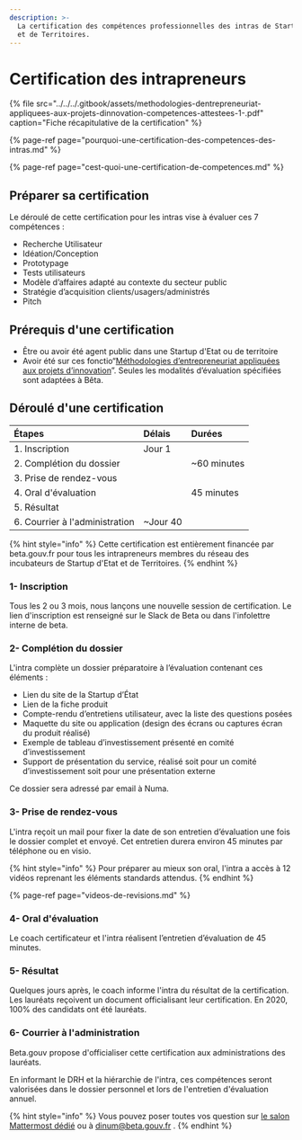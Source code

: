 ```yaml
---
description: >-
  La certification des compétences professionnelles des intras de Startup d'Etat
  et de Territoires.
---
```


# Certification des intrapreneurs

{% file src="../../../.gitbook/assets/methodologies-dentrepreneuriat-appliquees-aux-projets-dinnovation-competences-attestees-1-.pdf" caption="Fiche récapitulative de la certification" %}

{% page-ref page="pourquoi-une-certification-des-competences-des-intras.md" %}

{% page-ref page="cest-quoi-une-certification-de-competences.md" %}

## Préparer sa certification

Le déroulé de cette certification pour les intras vise à évaluer ces 7 compétences :

* Recherche Utilisateur
* Idéation/Conception
* Prototypage
* Tests utilisateurs
* Modèle d’affaires adapté au contexte du secteur public
* Stratégie d’acquisition clients/usagers/administrés
*  Pitch

## Prérequis d'une certification

* Être ou avoir été agent public dans une Startup d'Etat ou de territoire
* Avoir été sur ces fonctio“[Méthodologies d’entrepreneuriat appliquées aux projets d’innovation](https://slack-redir.net/link?url=https%3A%2F%2Fcertificationprofessionnelle.fr%2Frecherche%2Frs%2F3536&v=3)”.  Seules les modalités d’évaluation spécifiées sont adaptées à Bêta.

## Déroulé d'une certification

| Étapes | Délais | Durées |
| :--- | :--- | :--- |
|  1. Inscription | Jour 1 |  |
| 2. Complétion du dossier |  | ~60 minutes |
| 3. Prise de rendez-vous |  |  |
| 4. Oral d'évaluation |  | 45 minutes |
| 5. Résultat |  |  |
| 6. Courrier à l'administration | ~Jour 40 |  |

{% hint style="info" %}
Cette certification est entièrement financée par beta.gouv.fr pour tous les intrapreneurs membres du réseau des incubateurs de Startup d'Etat et de Territoires.
{% endhint %}

### 1- Inscription

Tous les 2 ou 3 mois, nous lançons une nouvelle session de certification. Le lien d'inscription est renseigné sur le Slack de Beta ou dans l'infolettre interne de beta.

### 2- Complétion du dossier

L'intra complète un dossier préparatoire à l’évaluation contenant ces éléments :

* Lien du site de la Startup d’État
* Lien de la fiche produit
* Compte-rendu d’entretiens utilisateur, avec la liste des questions posées
* Maquette du  site ou application \(design des écrans ou captures écran du produit réalisé\)
* Exemple de tableau d’investissement présenté en comité d’investissement
* Support de présentation du service, réalisé soit pour un comité d’investissement soit pour une présentation externe

Ce dossier sera adressé par email à Numa.

### 3- Prise de rendez-vous

L'intra reçoit un mail pour fixer la date de son entretien d’évaluation une fois le dossier complet et envoyé. Cet entretien durera environ 45 minutes par téléphone ou en visio.

{% hint style="info" %}
Pour préparer au mieux son oral, l'intra a accès à 12 vidéos reprenant les éléments standards attendus.
{% endhint %}

{% page-ref page="videos-de-revisions.md" %}

### 4- Oral d'évaluation

Le coach certificateur et l'intra réalisent l’entretien d’évaluation de 45 minutes. 

### 5- Résultat 

Quelques jours après, le coach informe l'intra du résultat de la certification. Les lauréats reçoivent un document officialisant leur certification. En 2020, 100% des candidats ont été lauréats.

### 6- Courrier à l'administration

Beta.gouv propose d'officialiser cette certification aux administrations des lauréats. 

En informant le DRH et la hiérarchie de l'intra, ces compétences seront valorisées dans le dossier personnel et lors de l'entretien d'évaluation annuel. 

{% hint style="info" %}
Vous pouvez poser toutes vos question sur [le salon Mattermost dédié](https://mattermost.incubateur.net/betagouv/channels/incubateur-certif-intrapreneur) ou à dinum@beta.gouv.fr .
{% endhint %}

